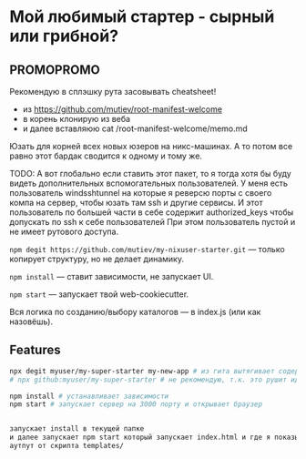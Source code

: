 # Мой любимый стартер - сырный или грибной?

## PROMOPROMO
Рекомендую в сплэшку рута засовывать cheatsheet!
- из https://github.com/mutiev/root-manifest-welcome 
- в корень клонирую из веба 
- и далее вставляюю cat /root-manifest-welcome/memo.md

Юзать для корней всех новых юзеров на никс-машинах.
А то потом все равно этот бардак сводится к одному и тому же.

TODO: А вот глобально если ставить этот пакет, то я тогда хотя бы буду видеть дополнительных вспомогательных пользователей.
У меня есть пользователь windsshtunnel на которые я реверсю порты с своего компа на сервер, чтобы юзать там ssh и другие сервисы.
И этот пользователь по большей части в себе содержит authorized_keys чтобы допускать по ssh к себе пользователей
При этом пользователь пустой и не имеет рутового доступа.


`npm degit https://github.com/mutiev/my-nixuser-starter.git` — только копирует структуру, но не делает динамику.

`npm install` — ставит зависимости, не запускает UI.

`npm start` — запускает твой web-cookiecutter.

Вся логика по созданию/выбору каталогов — в index.js (или как назовёшь).

## Features


```bash
npx degit myuser/my-super-starter my-new-app # из гита вытягивает содержимое без .git и создает папку my-new-app
# npx github:myuser/my-super-starter # не рекомендую, т.к. это рушит идею работы с шаблонами

npm install # устанавливает зависимости
npm start # запускает сервер на 3000 порту и открывает браузер


запускает install в текущей папке
и далее запускает npm start который запускает index.html и где я показываю 
аутпут от скрипта templates/

```
